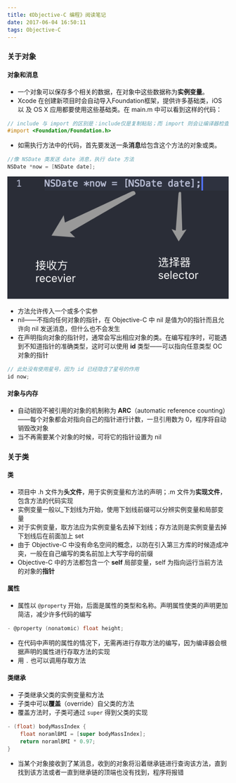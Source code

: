 ```yaml
---
title: 《Objective-C 编程》阅读笔记
date: 2017-06-04 16:50:11
tags: Objective-C
---
```

### 关于对象

#### 对象和消息

- 一个对象可以保存多个相关的数据，在对象中这些数据称为**实例变量**。
- Xcode 在创建新项目时会自动导入Foundation框架，提供许多基础类，iOS 以 及 OS X 应用都要使用这些基础类。在 main.m 中可以看到这样的代码：
```Objective-C
// include 与 import 的区别是：include仅是复制粘贴；而 import 则会让编译器检查是否已经引用过该文件
#import <Foundation/Foundation.h>
```
- 如需执行方法中的代码，首先要发送一条**消息**给包含这个方法的对象或类。
```Objective-C
//像 NSDate 类发送 date 消息，执行 date 方法
NSDate *now = [NSDate date];
```
  ![0](oc-foundation/0.png)
- 方法允许传入一个或多个实参
- nil——不指向任何对象的指针，在 Objective-C 中 nil 是值为0的指针而且允许向 nil 发送消息，但什么也不会发生
- 在声明指向对象的指针时，通常会写出相应对象的类。在编写程序时，可能遇到不知道指针的准确类型，这时可以使用 **id** 类型——可以指向任意类型 OC 对象的指针
```Objective-C
// 此处没有使用星号，因为 id 已经隐含了星号的作用
id now;
```

#### 对象与内存

- 自动销毁不被引用的对象的机制称为 **ARC**（automatic reference counting）——每个对象都会对指向自己的指针进行计数，一旦引用数为 0，程序将自动销毁改对象
- 当不再需要某个对象的时候，可将它的指针设置为 nil

### 关于类

#### 类

- 项目中 .h 文件为**头文件**，用于实例变量和方法的声明；.m 文件为**实现文件**，包含方法的代码实现
- 实例变量一般以_下划线为开始，使用下划线前缀可以分辨实例变量和局部变量
- 对于实例变量，取方法应为实例变量名去掉下划线；存方法则是实例变量去掉下划线后在前面加上 set
- 由于 Objective-C 中没有命名空间的概念，以防在引入第三方库的时候造成冲突，一般在自己编写的类名前加上大写字母的前缀
- Objective-C 中的方法都包含一个 **self** 局部变量，self 为指向运行当前方法的对象的**指针**

#### 属性

- 属性以 `@property` 开始，后面是属性的类型和名称。声明属性使类的声明更加简洁，减少许多代码的编写

```Objective-C
- @property (nonatomic) float height;
```
- 在代码中声明的属性的情况下，无需再进行存取方法的编写，因为编译器会根据声明的属性进行存取方法的实现
- 用 `.` 也可以调用存取方法

#### 类继承

- 子类继承父类的实例变量和方法
- 子类中可以**覆盖**（override）自父类的方法
- 覆盖方法时，子类可通过 `super` 得到父类的实现

```Objective-C
- (float) bodyMassIndex {
	float noramlBMI = [super bodyMassIndex];
	return noramlBMI * 0.97;
}
```
- 当某个对象接收到了某消息，收到的对象将沿着继承链进行查询该方法，直到找到该方法或者一直到继承链的顶端也没有找到，程序将报错

